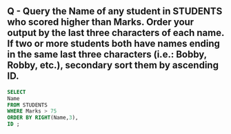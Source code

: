 ## Q - Query the Name of any student in STUDENTS who scored higher than  Marks. Order your output by the last three characters of each name. If two or more students both have names ending in the same last three characters (i.e.: Bobby, Robby, etc.), secondary sort them by ascending ID.

```sql
SELECT 
Name 
FROM STUDENTS 
WHERE Marks > 75
ORDER BY RIGHT(Name,3),
ID ;
